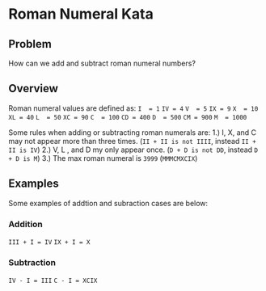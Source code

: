# Roman Numeral Kata

## Problem
How can we add and subtract roman numeral numbers?

## Overview
Roman numeral values are defined as:
`I  = 1`
`IV = 4`
`V  = 5`
`IX = 9`
`X  = 10`
`XL = 40`
`L  = 50`
`XC = 90`
`C  = 100`
`CD = 400`
`D  = 500`
`CM = 900`
`M  = 1000`

Some rules when adding or subtracting roman numerals are:
	1.) I, X, and C may not appear more than three times. (`II + II is not IIII`, instead `II + II is IV`)
	2.) V, L , and D my only appear once. (`D + D is not DD`, instead `D + D is M`)
	3.) The max roman numeral is `3999` (`MMMCMXCIX`)

## Examples
Some examples of addtion and subraction cases are below:

### Addition
`III + I = IV`
`IX + I = X`

### Subtraction
`IV - I = III`
`C - I = XCIX`